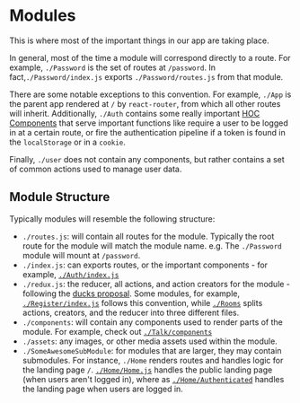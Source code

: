 # Modules
This is where most of the important things in our app are taking place.

In general, most of the time a module will correspond directly to a route.  For example, `./Password` is the set of routes at `/password`.  In fact,`./Password/index.js` exports `./Password/routes.js` from that module.

There are some notable exceptions to this convention.  For example, `./App` is the parent app rendered at `/` by `react-router`, from which all other routes will inherit.   Additionally, `./Auth` contains some really important [HOC Components](https://reactjs.org/docs/higher-order-components.html) that serve important functions like require a user to be logged in at a certain route, or fire the authentication pipeline if a token is found in the `localStorage` or in a `cookie`.

Finally, `./user` does not contain any components, but rather contains a set of common actions used to manage user data.

## Module Structure
Typically modules will resemble the following structure:
* `./routes.js`: will contain all routes for the module.  Typically the root route for the module will match the module name.  e.g. The `./Password` module will mount at `/password`.
* `./index.js`: can exports routes, or the important components - for example, [`./Auth/index.js`](https://github.com/hdngr/mantenuto/tree/master/src/modules/Auth/index.js)
* `./redux.js`: the reducer, all actions, and action creators for the module - following the [ducks proposal](https://github.com/erikras/ducks-modular-redux).  Some modules, for example, [`./Register/index.js`](https://github.com/prjctrft/mantenuto/blob/master/src/modules/Register/redux.js) follows this convention, while [`./Rooms`](https://github.com/prjctrft/mantenuto/tree/master/src/modules/Rooms) splits actions, creators, and the reducer into three different files.
* `./components`: will contain any components used to render parts of the module.  For example, check out [`./Talk/components`](https://github.com/prjctrft/mantenuto/tree/master/src/modules/Talk)
* `./assets`: any images, or other media assets used within the module.
* `./SomeAwesomeSubModule`: for modules that are larger, they may contain submodules.  For instance, `./Home` renders routes and handles logic for the landing page `/`.  [`./Home/Home.js`](https://github.com/prjctrft/mantenuto/blob/master/src/modules/Home/Home.js) handles the public landing page (when users aren't logged in), where as [`./Home/Authenticated`](https://github.com/prjctrft/mantenuto/tree/master/src/modules/Home/Authenticated) handles the landing page when users are logged in.
